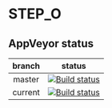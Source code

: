 
# STEP_O


## AppVeyor status
|branch|status|
|:---:|:---:|
|master|[![Build status](https://ci.appveyor.com/api/projects/status/rp8egm2sdxddbryi/branch/master?svg=true)](https://ci.appveyor.com/project/Y-YoL/mm-step-o/branch/master)|
|current|[![Build status](https://ci.appveyor.com/api/projects/status/rp8egm2sdxddbryi?svg=true)](https://ci.appveyor.com/project/Y-YoL/mm-step-o)|
